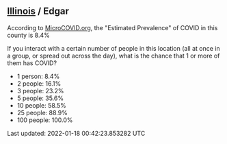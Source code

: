 
## [Illinois](/united-states/illinois) / Edgar

According to [MicroCOVID.org](http://microcovid.org),
the "Estimated Prevalence" of COVID in this county is 8.4%

If you interact with a certain number of people in this location
(all at once in a group, or spread out across the day), what is the chance that
1 or more of them has COVID?

- 1 person: 8.4%
- 2 people: 16.1%
- 3 people: 23.2%
- 5 people: 35.6%
- 10 people: 58.5%
- 25 people: 88.9%
- 100 people: 100.0%

Last updated: 2022-01-18 00:42:23.853282 UTC
